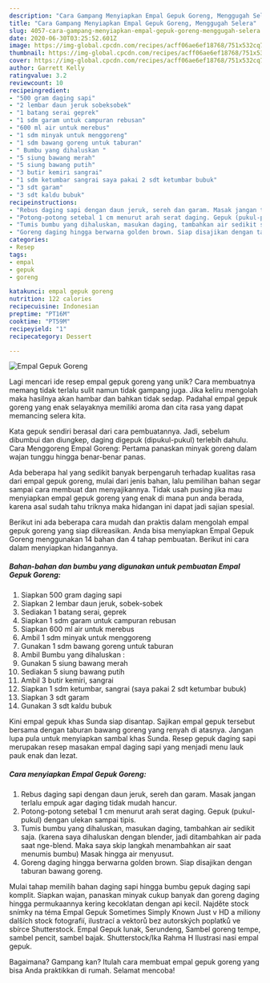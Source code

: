 ```yaml
---
description: "Cara Gampang Menyiapkan Empal Gepuk Goreng, Menggugah Selera"
title: "Cara Gampang Menyiapkan Empal Gepuk Goreng, Menggugah Selera"
slug: 4057-cara-gampang-menyiapkan-empal-gepuk-goreng-menggugah-selera
date: 2020-06-30T03:25:52.601Z
image: https://img-global.cpcdn.com/recipes/acff06ae6ef18768/751x532cq70/empal-gepuk-goreng-foto-resep-utama.jpg
thumbnail: https://img-global.cpcdn.com/recipes/acff06ae6ef18768/751x532cq70/empal-gepuk-goreng-foto-resep-utama.jpg
cover: https://img-global.cpcdn.com/recipes/acff06ae6ef18768/751x532cq70/empal-gepuk-goreng-foto-resep-utama.jpg
author: Garrett Kelly
ratingvalue: 3.2
reviewcount: 10
recipeingredient:
- "500 gram daging sapi"
- "2 lembar daun jeruk sobeksobek"
- "1 batang serai geprek"
- "1 sdm garam untuk campuran rebusan"
- "600 ml air untuk merebus"
- "1 sdm minyak untuk menggoreng"
- "1 sdm bawang goreng untuk taburan"
- " Bumbu yang dihaluskan "
- "5 siung bawang merah"
- "5 siung bawang putih"
- "3 butir kemiri sangrai"
- "1 sdm ketumbar sangrai saya pakai 2 sdt ketumbar bubuk"
- "3 sdt garam"
- "3 sdt kaldu bubuk"
recipeinstructions:
- "Rebus daging sapi dengan daun jeruk, sereh dan garam. Masak jangan terlalu empuk agar daging tidak mudah hancur."
- "Potong-potong setebal 1 cm menurut arah serat daging. Gepuk (pukul-pukul) dengan ulekan sampai tipis."
- "Tumis bumbu yang dihaluskan, masukan daging, tambahkan air sedikit saja. (karena saya dihaluskan dengan blender, jadi ditambahkan air pada saat nge-blend. Maka saya skip langkah menambahkan air saat menumis bumbu) Masak hingga air menyusut."
- "Goreng daging hingga berwarna golden brown. Siap disajikan dengan taburan bawang goreng."
categories:
- Resep
tags:
- empal
- gepuk
- goreng

katakunci: empal gepuk goreng 
nutrition: 122 calories
recipecuisine: Indonesian
preptime: "PT16M"
cooktime: "PT59M"
recipeyield: "1"
recipecategory: Dessert

---
```



![Empal Gepuk Goreng](https://img-global.cpcdn.com/recipes/acff06ae6ef18768/751x532cq70/empal-gepuk-goreng-foto-resep-utama.jpg)

Lagi mencari ide resep empal gepuk goreng yang unik? Cara membuatnya memang tidak terlalu sulit namun tidak gampang juga. Jika keliru mengolah maka hasilnya akan hambar dan bahkan tidak sedap. Padahal empal gepuk goreng yang enak selayaknya memiliki aroma dan cita rasa yang dapat memancing selera kita.

Kata gepuk sendiri berasal dari cara pembuatannya. Jadi, sebelum dibumbui dan diungkep, daging digepuk (dipukul-pukul) terlebih dahulu. Cara Menggoreng Empal Goreng: Pertama panaskan minyak goreng dalam wajan tunggu hingga benar-benar panas.

Ada beberapa hal yang sedikit banyak berpengaruh terhadap kualitas rasa dari empal gepuk goreng, mulai dari jenis bahan, lalu pemilihan bahan segar sampai cara membuat dan menyajikannya. Tidak usah pusing jika mau menyiapkan empal gepuk goreng yang enak di mana pun anda berada, karena asal sudah tahu triknya maka hidangan ini dapat jadi sajian spesial.


Berikut ini ada beberapa cara mudah dan praktis dalam mengolah empal gepuk goreng yang siap dikreasikan. Anda bisa menyiapkan Empal Gepuk Goreng menggunakan 14 bahan dan 4 tahap pembuatan. Berikut ini cara dalam menyiapkan hidangannya.

<!--inarticleads1-->

##### Bahan-bahan dan bumbu yang digunakan untuk pembuatan Empal Gepuk Goreng:

1. Siapkan 500 gram daging sapi
1. Siapkan 2 lembar daun jeruk, sobek-sobek
1. Sediakan 1 batang serai, geprek
1. Siapkan 1 sdm garam untuk campuran rebusan
1. Siapkan 600 ml air untuk merebus
1. Ambil 1 sdm minyak untuk menggoreng
1. Gunakan 1 sdm bawang goreng untuk taburan
1. Ambil  Bumbu yang dihaluskan :
1. Gunakan 5 siung bawang merah
1. Sediakan 5 siung bawang putih
1. Ambil 3 butir kemiri, sangrai
1. Siapkan 1 sdm ketumbar, sangrai (saya pakai 2 sdt ketumbar bubuk)
1. Siapkan 3 sdt garam
1. Gunakan 3 sdt kaldu bubuk


Kini empal gepuk khas Sunda siap disantap. Sajikan empal gepuk tersebut bersama dengan taburan bawang goreng yang renyah di atasnya. Jangan lupa pula untuk menyiapkan sambal khas Sunda. Resep gepuk daging sapi merupakan resep masakan empal daging sapi yang menjadi menu lauk pauk enak dan lezat. 

<!--inarticleads2-->

##### Cara menyiapkan Empal Gepuk Goreng:

1. Rebus daging sapi dengan daun jeruk, sereh dan garam. Masak jangan terlalu empuk agar daging tidak mudah hancur.
1. Potong-potong setebal 1 cm menurut arah serat daging. Gepuk (pukul-pukul) dengan ulekan sampai tipis.
1. Tumis bumbu yang dihaluskan, masukan daging, tambahkan air sedikit saja. (karena saya dihaluskan dengan blender, jadi ditambahkan air pada saat nge-blend. Maka saya skip langkah menambahkan air saat menumis bumbu) Masak hingga air menyusut.
1. Goreng daging hingga berwarna golden brown. Siap disajikan dengan taburan bawang goreng.


Mulai tahap memilih bahan daging sapi hingga bumbu gepuk daging sapi komplit. Siapkan wajan, panaskan minyak cukup banyak dan goreng daging hingga permukaannya kering kecoklatan dengan api kecil. Najděte stock snímky na téma Empal Gepuk Sometimes Simply Known Just v HD a miliony dalších stock fotografií, ilustrací a vektorů bez autorských poplatků ve sbírce Shutterstock. Empal Gepuk lunak, Serundeng, Sambel goreng tempe, sambel pencit, sambel bajak. Shutterstock/Ika Rahma H Ilustrasi nasi empal gepuk. 

Bagaimana? Gampang kan? Itulah cara membuat empal gepuk goreng yang bisa Anda praktikkan di rumah. Selamat mencoba!
